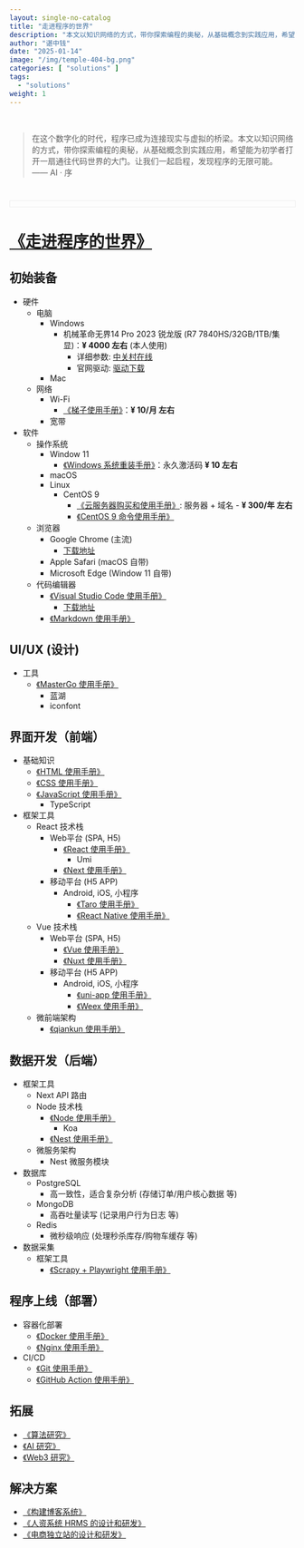 ```yaml
---
layout: single-no-catalog
title: "走进程序的世界"
description: "本文以知识网络的方式，带你探索编程的奥秘，从基础概念到实践应用，希望能为初学者打开一扇通往代码世界的大门。"
author: "谌中钱"
date: "2025-01-14"
image: "/img/temple-404-bg.png"
categories: [ "solutions" ]
tags:
  - "solutions"
weight: 1
---
```


<br />

> 在这个数字化的时代，程序已成为连接现实与虚拟的桥梁。本文以知识网络的方式，带你探索编程的奥秘，从基础概念到实践应用，希望能为初学者打开一扇通往代码世界的大门。让我们一起启程，发现程序的无限可能。 —— AI · 序

<style>
.svg-container {
    width: 100%;
    overflow-x: auto;
    text-align: center;
    border: 1px solid #eee;
    margin-top: 40px;
    padding-top: 10px;
}
.svg-content {
    min-width: 1230px;  /* 不小于 SVG 原始宽度 */
    height: 910px;  /* SVG 原始高度 */
}
</style>

<div class="svg-container">
    <object
        data="/svg/entering_the_world_of_programming_mindmap.svg"
        type="image/svg+xml"
        class="svg-content">
    </object>
</div>

# <a href="https://blog.climbtw.com/post/entering_the_world_of_programming/" target="_blank">《走进程序的世界》</a>

## 初始装备

- 硬件
    - 电脑
        - Windows
            - 机械革命无界14 Pro 2023 锐龙版 (R7 7840HS/32GB/1TB/集显)：**¥ 4000 左右** (本人使用)
                - 详细参数: <a href="https://detail.zol.com.cn/notebook/index2106547.shtml" target="_blank">中关村在线</a>
                - 官网驱动: <a href="https://www.mechrevo.com/service/" target="_blank">驱动下载</a>
        - Mac
    - 网络
        - Wi-Fi
            - <a href="https://blog.climbtw.com/post/vpn_manual/" target="_blank">《梯子使用手册》</a>：**¥ 10/月 左右**
        - 宽带
- 软件
    - 操作系统
        - Window 11
            - <a href="https://blog.climbtw.com/post/windows_system_reinstallation_manual/" target="_blank">《Windows 系统重装手册》</a>：永久激活码 **¥ 10 左右**
        - macOS
        - Linux
            - CentOS 9
                - <a href="https://blog.climbtw.com/post/cloud_server_manual/" target="_blank">《云服务器购买和使用手册》</a>: 服务器 + 域名 - **¥ 300/年 左右**
                - <a href="https://blog.climbtw.com/post/centos_9_manual/" target="_blank">《CentOS 9 命令使用手册》</a>
    - 浏览器
        - Google Chrome (主流)
            - <a href="https://www.google.cn/intl/zh-CN/chrome" target="_blank">下载地址</a>
        - Apple Safari (macOS 自带)
        - Microsoft Edge (Window 11 自带)
    - 代码编辑器
        - <a href="https://blog.climbtw.com/post/vscode_manual/" target="_blank">《Visual Studio Code 使用手册》</a>
            - <a href="https://code.visualstudio.com" target="_blank">下载地址</a>
        - <a href="https://blog.climbtw.com/post/markdown_manual/" target="_blank">《Markdown 使用手册》</a>

## UI/UX (设计)

- 工具
    - <a href="https://blog.climbtw.com/post/mastergo_manual/" target="_blank">《MasterGo 使用手册》</a>
        - 蓝湖
        - iconfont

## 界面开发（前端）

- 基础知识
    - <a href="https://blog.climbtw.com/post/html_manual/" target="_blank">《HTML 使用手册》</a>
    - <a href="https://blog.climbtw.com/post/css_manual/" target="_blank">《CSS 使用手册》</a>
    - <a href="https://blog.climbtw.com/post/js_manual/" target="_blank">《JavaScript 使用手册》</a>
        - TypeScript
- 框架工具
    - React 技术栈
        - Web平台 (SPA, H5)
            - <a href="https://blog.climbtw.com/post/react_manual/" target="_blank">《React 使用手册》</a>
                - Umi
            - <a href="https://blog.climbtw.com/post/next_manual/" target="_blank">《Next 使用手册》</a>
        - 移动平台 (H5 APP)
            - Android, iOS, 小程序
                - <a href="https://blog.climbtw.com/post/taro_manual/" target="_blank">《Taro 使用手册》</a>
                - <a href="https://blog.climbtw.com/post/rn_manual/" target="_blank">《React Native 使用手册》</a>
    - Vue 技术栈
        - Web平台 (SPA, H5)
            - <a href="https://blog.climbtw.com/post/vue_manual/" target="_blank">《Vue 使用手册》</a>
            - <a href="https://blog.climbtw.com/post/nuxt_manual/" target="_blank">《Nuxt 使用手册》</a>
        - 移动平台 (H5 APP)
            - Android, iOS, 小程序
                - <a href="https://blog.climbtw.com/post/uniapp_manual/" target="_blank">《uni-app 使用手册》</a>
                - <a href="https://blog.climbtw.com/post/weex_manual/" target="_blank">《Weex 使用手册》</a>
    - 微前端架构
        - <a href="https://blog.climbtw.com/post/qiankun_manual/" target="_blank">《qiankun 使用手册》</a>

## 数据开发（后端）

- 框架工具
    - Next API 路由
    - Node 技术栈
        - <a href="https://blog.climbtw.com/post/node_manual/" target="_blank">《Node 使用手册》</a>
            - Koa
        - <a href="https://blog.climbtw.com/post/nest_manual/" target="_blank">《Nest 使用手册》</a>
    - 微服务架构
        - Nest 微服务模块
- 数据库
    - PostgreSQL
        - 高一致性，适合复杂分析 (存储订单/用户核心数据 等)
    - MongoDB
        - 高吞吐量读写 (记录用户行为日志 等)
    - Redis
        - 微秒级响应 (处理秒杀库存/购物车缓存 等)
- 数据采集
    - 框架工具
        - <a href="https://blog.climbtw.com/post/scrapy_playwright_manual/" target="_blank">《Scrapy + Playwright 使用手册》</a>

## 程序上线（部署）

- 容器化部署
    - <a href="https://blog.climbtw.com/post/docker_manual/" target="_blank">《Docker 使用手册》</a>
    - <a href="https://blog.climbtw.com/post/nginx_manual/" target="_blank">《Nginx 使用手册》</a>
- CI/CD
    - <a href="https://blog.climbtw.com/post/git_manual/" target="_blank">《Git 使用手册》</a>
    - <a href="https://blog.climbtw.com/post/git_action_manual/" target="_blank">《GitHub Action 使用手册》</a>

## 拓展

- <a href="https://blog.climbtw.com/post/algorithm_research/" target="_blank">《算法研究》</a>
- <a href="https://blog.climbtw.com/post/ai_research/" target="_blank">《AI 研究》</a>
- <a href="https://blog.climbtw.com/post/web3_research/" target="_blank">《Web3 研究》</a>

## 解决方案

- <a href="https://blog.climbtw.com/post/building_a_blog_system/" target="_blank">《构建博客系统》</a>
- <a href="https://blog.climbtw.com/post/design_and_development_of_hrms/" target="_blank">《人资系统 HRMS 的设计和研发》</a>
- <a href="https://blog.climbtw.com/post/design_and_development_of_independent_station/" target="_blank">《电商独立站的设计和研发》</a>
